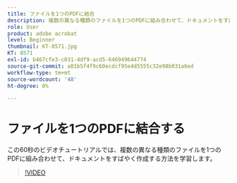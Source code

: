 ```yaml
---
title: ファイルを1つのPDFに結合
description: 複数の異なる種類のファイルを1つのPDFに組み合わせて、ドキュメントをすばやく作成
role: User
product: adobe acrobat
level: Beginner
thumbnail: KT-8571.jpg
KT: 8571
exl-id: b467cfe3-c031-4df9-acd5-646949644774
source-git-commit: a81b5f4f9c60ecdcf95e4d5555c32e98b031a6ed
workflow-type: tm+mt
source-wordcount: '48'
ht-degree: 0%

---
```


# ファイルを1つのPDFに結合する

この60秒のビデオチュートリアルでは、複数の異なる種類のファイルを1つのPDFに組み合わせて、ドキュメントをすばやく作成する方法を学習します。

>[!VIDEO](https://video.tv.adobe.com/v/336361?hidetitle=true)
